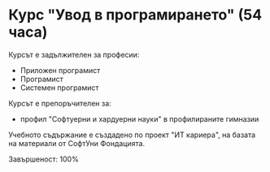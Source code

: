 # Курс "Увод в програмирането" (54 часа)

Курсът е задължителен за професии:
 - Приложен програмист
 - Програмист
 - Системен програмист
 
Курсът е препоръчителен за:
 - профил "Софтуерни и хардуерни науки" в профилираните гимназии

Учебното съдържание е създадено по проект "ИТ кариера", на базата на материали от СофтУни Фондацията.

Завършеност: 100%
